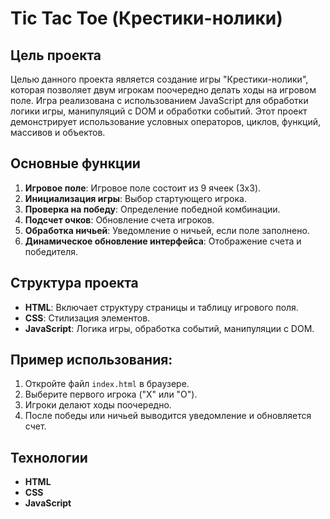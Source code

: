 # Tic Tac Toe (Крестики-нолики)

## Цель проекта
Целью данного проекта является создание игры "Крестики-нолики", которая позволяет двум игрокам поочередно делать ходы на игровом поле. Игра реализована с использованием JavaScript для обработки логики игры, манипуляций с DOM и обработки событий. Этот проект демонстрирует использование условных операторов, циклов, функций, массивов и объектов.

## Основные функции
1. **Игровое поле**: Игровое поле состоит из 9 ячеек (3x3).
2. **Инициализация игры**: Выбор стартующего игрока.
3. **Проверка на победу**: Определение победной комбинации.
4. **Подсчет очков**: Обновление счета игроков.
5. **Обработка ничьей**: Уведомление о ничьей, если поле заполнено.
6. **Динамическое обновление интерфейса**: Отображение счета и победителя.

## Структура проекта

- **HTML**: Включает структуру страницы и таблицу игрового поля.
- **CSS**: Стилизация элементов.
- **JavaScript**: Логика игры, обработка событий, манипуляции с DOM.

## Пример использования:
1. Откройте файл `index.html` в браузере.
2. Выберите первого игрока ("X" или "O").
3. Игроки делают ходы поочередно.
4. После победы или ничьей выводится уведомление и обновляется счет.

## Технологии
- **HTML**
- **CSS**
- **JavaScript**

